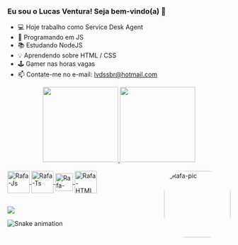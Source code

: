 ### Eu sou o Lucas Ventura! Seja bem-vindo(a) 👋

- 💻 Hoje trabalho como Service Desk Agent
- 🚀 Programando em JS 
- 📚 Estudando NodeJS
- 💡 Aprendendo sobre HTML / CSS
- 🕹️ Gamer nas horas vagas
- 📫 Contate-me no e-mail: lvdssbr@hotmail.com

<div align="center">
  <a href="https://github.com/lucassventura">
  <img height="170em" src="https://github-readme-stats.vercel.app/api?username=lucassventura&show_icons=true&theme=chartreuse-dark&include_all_commits=true&count_private=true"/>
  <img height="170em" src="https://github-readme-stats.vercel.app/api/top-langs/?username=lucassventura&layout=compact&langs_count=7&theme=chartreuse-dark"/>
</div>
  
<div style="display: inline_block"><br>
  <img align="center" alt="Rafa-Js" height="50" width="50" src="https://img.icons8.com/ios/100/000000/javascript--v2.png">
  <img align="center" alt="Rafa-Ts" height="50" width="50" src="https://img.icons8.com/windows/128/000000/node-js.png">
  <img align="center" alt="Rafa-React" height="40" width="40" src="https://img.icons8.com/ios-filled/100/000000/html-5--v1.png">
  <img align="center" alt="Rafa-HTML" height="50" width="50" src="https://img.icons8.com/ios-filled/100/000000/css3.png">
  <img align="right" alt="Rafa-pic" height="150" style="border-radius:50px;" src="https://media.discordapp.net/attachments/935977888476454982/948225671958782022/IMG-20220224-WA0035.jpg">
</div>
  
  ##
  
  <div>
  
  <a href="https://www.linkedin.com/in/lucas-ventura85" target="_blank"><img src="https://img.shields.io/badge/-LinkedIn-%230077B5?style=for-the-badge&logo=linkedin&logoColor=white" target="_blank"></a> 

  ![Snake animation](https://github.com/lucassventura/lucassventura/blob/output/github-contribution-grid-snake.svg)

  </div>


